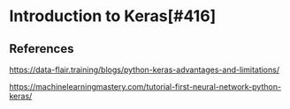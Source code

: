 # Introduction to Keras[#416]

## References 

https://data-flair.training/blogs/python-keras-advantages-and-limitations/

https://machinelearningmastery.com/tutorial-first-neural-network-python-keras/
